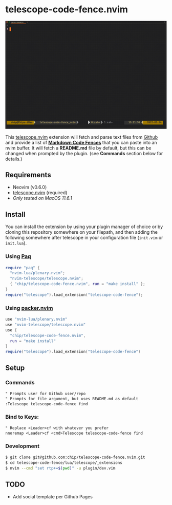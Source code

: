 # telescope-code-fence.nvim

![telescope-code-fence.nvim DEMO](assets/telescope-code-fence-demo.gif "telescope-code-fence.nvim DEMO")

This [telescope.nvim](https://github.com/nvim-telescope/telescope.nvim)
extension will fetch and parse text files from [Github](https://github.com)
and provide a list of **[Markdown Code
Fences](https://docs.github.com/en/get-started/writing-on-github/working-with-advanced-formatting/creating-and-highlighting-code-blocks)**
that you can paste into an nvim buffer. It will fetch a **README.md** file by
default, but this can be changed when prompted by the plugin.
(see **Commands** section below for details.)

## Requirements

- Neovim (v0.6.0)
- [telescope.nvim](https://github.com/nvim-telescope/telescope.nvim) (required)
- *Only tested on MacOS 11.6.1*

## Install

You can install the extension by using your plugin manager of choice or by
cloning this repository somewhere on your filepath, and then adding the
following somewhere after telescope in your configuration file (`init.vim` or
`init.lua`).

### Using [Paq](https://github.com/savq/paq-nvim)
```lua
require "paq" {
  "nvim-lua/plenary.nvim";
  "nvim-telescope/telescope.nvim";
  { "chip/telescope-code-fence.nvim", run = "make install" };
}
require("telescope").load_extension("telescope-code-fence");
```

### Using [packer.nvim](https://github.com/wbthomason/packer.nvim)
```lua
use "nvim-lua/plenary.nvim"
use "nvim-telescope/telescope.nvim"
use {
  "chip/telescope-code-fence.nvim",
  run = "make install"
}
require("telescope").load_extension("telescope-code-fence")
```
## Setup

### Commands

```vim
" Prompts user for Github user/repo
" Prompts for file argument, but uses README.md as default
:Telescope telescope-code-fence find
```

### Bind to Keys:

```vim
" Replace <Leader>cf with whatever you prefer
nnoremap <Leader>cf <cmd>Telescope telescope-code-fence find
```

### Development

```zsh
$ git clone git@github.com:chip/telescope-code-fence.nvim.git
$ cd telescope-code-fence/lua/telescope/_extensions
$ nvim --cmd "set rtp+=$(pwd)" -u plugin/dev.vim
```
## TODO

* Add social template per Github Pages
